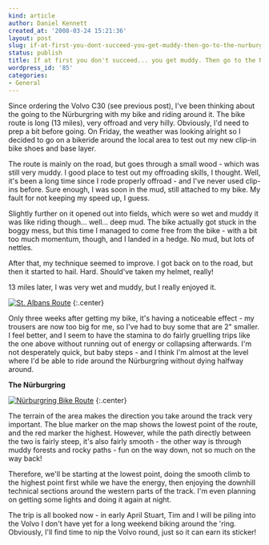 ```yaml
---
kind: article
author: Daniel Kennett
created_at: '2008-03-24 15:21:36'
layout: post
slug: if-at-first-you-dont-succeed-you-get-muddy-then-go-to-the-nurburgring-anyway
status: publish
title: If at first you don't succeed... you get muddy. Then go to the Nürburgring anyway.
wordpress_id: '85'
categories:
- General
---
```


Since ordering the Volvo C30 (see previous post), I've been thinking about the going to the Nürburgring with my bike and riding around it. The bike route is long (13 miles), very offroad and very hilly. Obviously, I'd need to prep a bit before going. On Friday, the weather was looking alright so I decided to go on a bikeride around the local area to test out my new clip-in bike shoes and base layer.

The route is mainly on the road, but goes through a small wood - which was still very muddy. I good place to test out my offroading skills, I thought. Well, it's been a long time since I rode properly offroad - and I've never used clip-ins before. Sure enough, I was soon in the mud, still attached to my bike. My fault for not keeping my speed up, I guess. 

Slightly further on it opened out into fields, which were so wet and muddy it was like riding though... well... deep mud. The bike actually got stuck in the boggy mess, but this time I managed to come free from the bike - with a bit too much momentum, though, and I landed in a hedge. No mud, but lots of nettles. 

After that, my technique seemed to improve. I got back on to the road, but then it started to hail. Hard. Should've taken my helmet, really! 

13 miles later, I was very wet and muddy, but I really enjoyed it. 

<a href='http://ikennd.ac/pictures/for_posts/2008/03/longroute.png' title='St. Albans Route'><img src='http://ikennd.ac/pictures/for_posts/2008/03/longroute.png' alt='St. Albans Route' /></a>
{:.center}

<!--more-->

Only three weeks after getting my bike, it's having a noticeable effect - my trousers are now too big for me, so I've had to buy some that are 2" smaller. I feel better, and I seem to have the stamina to do fairly gruelling trips like the one above without running out of energy or collapsing afterwards. I'm not desperately quick, but baby steps - and I think I'm almost at the level where I'd be able to ride around the Nürburgring without dying halfway around.

<strong>The Nürburgring</strong>

<a href='http://ikennd.ac/pictures/for_posts/2008/03/ringroute.jpg' title='Nürburgring Bike Route'><img src='http://ikennd.ac/pictures/for_posts/2008/03/ringroute.jpg' alt='Nürburgring Bike Route' /></a>
{:.center}

The terrain of the area makes the direction you take around the track very important. The blue marker on the map shows the lowest point of the route, and the red marker the highest. However, while the path directly between the two is fairly steep, it's also fairly smooth - the other way is through muddy forests and rocky paths - fun on the way down, not so much on the way back! 

Therefore, we'll be starting at the lowest point, doing the smooth climb to the highest point first while we have the energy, then enjoying the downhill technical sections around the western parts of the track. I'm even planning on getting some lights and doing it again at night.

The trip is all booked now - in early April Stuart, Tim and I will be piling into the Volvo I don't have yet for a long weekend biking around the 'ring. Obviously, I'll find time to nip the Volvo round, just so it can earn its sticker! 